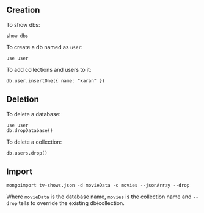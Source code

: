 ## Creation

To show dbs:

```
show dbs 
```

To create a db named as `user`:

```
use user
```

To add collections and users to it:

```
db.user.insertOne({ name: "karan" })
```

## Deletion

To delete a database:

```
use user
db.dropDatabase()
```

To delete a collection:

```
db.users.drop()
```

## Import

```
mongoimport tv-shows.json -d movieData -c movies --jsonArray --drop
```

Where `movieData` is the database name, `movies` is the collection name and `--drop` tells to override the existing db/collection.
